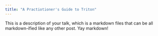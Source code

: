 ```yaml
---
title: "A Practiotioner's Guide to Triton"
---
```


This is a description of your talk, which is a markdown files that can be all markdown-ified like any other post. Yay markdown!
